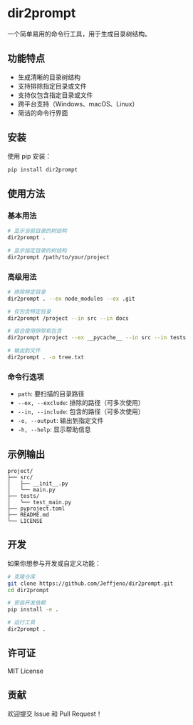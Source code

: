 # dir2prompt

一个简单易用的命令行工具，用于生成目录树结构。

## 功能特点

- 生成清晰的目录树结构
- 支持排除指定目录或文件
- 支持仅包含指定目录或文件
- 跨平台支持（Windows、macOS、Linux）
- 简洁的命令行界面

## 安装

使用 pip 安装：

```bash
pip install dir2prompt
```

## 使用方法

### 基本用法

```bash
# 显示当前目录的树结构
dir2prompt .

# 显示指定目录的树结构
dir2prompt /path/to/your/project
```

### 高级用法

```bash
# 排除特定目录
dir2prompt . --ex node_modules --ex .git

# 仅包含特定目录
dir2prompt /project --in src --in docs

# 组合使用排除和包含
dir2prompt /project --ex __pycache__ --in src --in tests

# 输出到文件
dir2prompt . -o tree.txt
```

### 命令行选项

- `path`: 要扫描的目录路径
- `--ex, --exclude`: 排除的路径（可多次使用）
- `--in, --include`: 包含的路径（可多次使用）
- `-o, --output`: 输出到指定文件
- `-h, --help`: 显示帮助信息

## 示例输出

```
project/
├── src/
│   ├── __init__.py
│   └── main.py
├── tests/
│   └── test_main.py
├── pyproject.toml
├── README.md
└── LICENSE
```

## 开发

如果你想参与开发或自定义功能：

```bash
# 克隆仓库
git clone https://github.com/Jeffjeno/dir2prompt.git
cd dir2prompt

# 安装开发依赖
pip install -e .

# 运行工具
dir2prompt .
```

## 许可证

MIT License

## 贡献

欢迎提交 Issue 和 Pull Request！